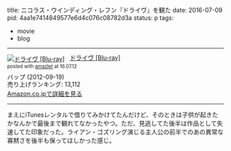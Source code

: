 title: ニコラス・ウインディング・レフン『ドライヴ』を観た
date: 2016-07-09
pid: 4aa1e7414849577e6d4c076c08782d3a
status: p
tags:
- movie
- blog
---

<div class="amazlet-box" style="margin-bottom:0px;"><div class="amazlet-image" style="float:left;margin:0px 12px 1px 0px;"><a href="http://www.amazon.co.jp/exec/obidos/ASIN/B008KX1TWM/dotimpact-22/ref=nosim/" name="amazletlink" target="_blank"><img src="http://ecx.images-amazon.com/images/I/51WZxHlC8dL._SL160_.jpg" alt="ドライヴ [Blu-ray]" style="border: none;" /></a></div><div class="amazlet-info" style="line-height:120%; margin-bottom: 10px"><div class="amazlet-name" style="margin-bottom:10px;line-height:120%"><a href="http://www.amazon.co.jp/exec/obidos/ASIN/B008KX1TWM/dotimpact-22/ref=nosim/" name="amazletlink" target="_blank">ドライヴ [Blu-ray]</a><div class="amazlet-powered-date" style="font-size:80%;margin-top:5px;line-height:120%">posted with <a href="http://www.amazlet.com/" title="amazlet" target="_blank">amazlet</a> at 16.07.12</div></div><div class="amazlet-detail">バップ (2012-09-19)<br />売り上げランキング: 13,112<br /></div><div class="amazlet-sub-info" style="float: left;"><div class="amazlet-link" style="margin-top: 5px"><a href="http://www.amazon.co.jp/exec/obidos/ASIN/B008KX1TWM/dotimpact-22/ref=nosim/" name="amazletlink" target="_blank">Amazon.co.jpで詳細を見る</a></div></div></div><div class="amazlet-footer" style="clear: left"></div></div>

---- 

まえにiTunesレンタルで借りてみかけてたんだけど、そのときは子供が起きたかなんかで最後まで観れてなかったやつ。ただ、見逃してた後半は作品として失速してた印象だった。ライアン・ゴズリング演じる主人公の前半でのあの異常な寡黙さを後半も保ってほしかった感じ。

